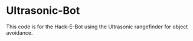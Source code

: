 Ultrasonic-Bot
==============

This code is for the Hack-E-Bot using the Ultrasonic rangefinder for object avoidance.
